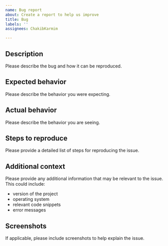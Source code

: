 ```yaml
---
name: Bug report
about: Create a report to help us improve
title: Bug
labels: ''
assignees: ChakibKarmim

---
```


## Description

Please describe the bug and how it can be reproduced. 

## Expected behavior

Please describe the behavior you were expecting. 

## Actual behavior

Please describe the behavior you are seeing. 

## Steps to reproduce

Please provide a detailed list of steps for reproducing the issue. 

## Additional context

Please provide any additional information that may be relevant to the issue. This could include: 
- version of the project 
- operating system 
- relevant code snippets 
- error messages 

## Screenshots

If applicable, please include screenshots to help explain the issue.

